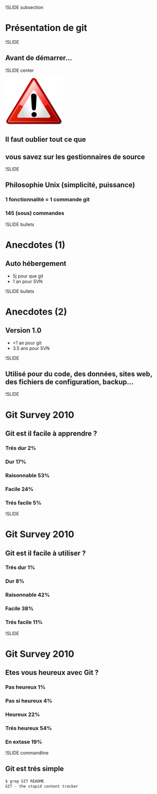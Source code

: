 !SLIDE subsection

# Présentation de git

!SLIDE

## Avant de démarrer...

!SLIDE center

![warning](warning.png)

## Il faut **oublier** tout ce que
## vous savez sur les gestionnaires de source

!SLIDE

## Philosophie Unix (simplicité, puissance)
### 1 fonctionnalité = 1 commande git
### 145 (sous) commandes

!SLIDE bullets

# Anecdotes (1)
## Auto hébergement
* 5j pour que git
* 1 an pour SVN

!SLIDE bullets

# Anecdotes (2)
## Version 1.0
* <1 an pour git
* 3.5 ans pour SVN

!SLIDE

## Utilisé pour du code, des données, sites web, des fichiers de configuration, backup...

!SLIDE

# Git Survey 2010
## Git est il facile à apprendre ?
### <span class="red">Trés dur 2%</span>
### <span class="red">Dur 17%</span>
### <span class="green">Raisonnable 53%</span>
### <span class="green">Facile 24%</span>
### <span class="green">Trés facile 5%</span>

!SLIDE

# Git Survey 2010
## Git est il facile à utiliser ?
### <span class="red">Trés dur 1%</span>
### <span class="red">Dur 8%</span>
### <span class="green">Raisonnable 42%</span>
### <span class="green">Facile 38%</span>
### <span class="green">Trés facile 11%</span>

!SLIDE

# Git Survey 2010
## Etes vous heureux avec Git ?
### <span class="red">Pas heureux 1%</span>
### <span class="red">Pas si heureux 4%</span>
### <span class="green">Heureux 22%</span>
### <span class="green">Trés heureux 54%</span>
### <span class="green">En extase 19%</span>

!SLIDE commandline

## Git est trés simple

    $ grep GIT README
    GIT - the stupid content tracker
